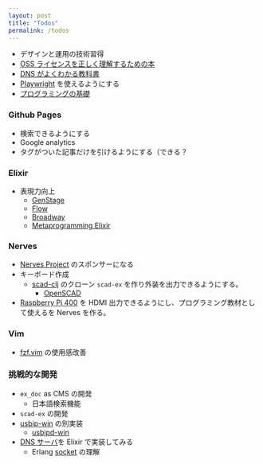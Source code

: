 ```yaml
---
layout: post
title: "Todos"
permalink: /todos
---
```


- デザインと運用の技術習得
- [OSS ライセンスを正しく理解するための本](https://www.c-r.com/book/detail/1425)
- [DNS がよくわかる教科書](https://www.sbcr.jp/product/4797394481/)
- [Playwright](https://github.com/microsoft/playwright) を使えるようにする
- [プログラミングの基礎](https://www.saiensu.co.jp/search/?isbn=978-4-7819-1160-1&y=2007)

### Github Pages

- 検索できるようにする
- Google analytics
- タグがついた記事だけを引けるようにする（できる？

### Elixir

- 表現力向上
  - [GenStage](https://github.com/elixir-lang/gen_stage)
  - [Flow](https://github.com/dashbitco/flow)
  - [Broadway](https://github.com/dashbitco/broadway)
  - [Metaprogramming Elixir](https://pragprog.com/titles/cmelixir/metaprogramming-elixir/)

### Nerves

- [Nerves Project](https://opencollective.com/nerves-project) のスポンサーになる
- キーボード作成
  - [scad-clj](https://github.com/farrellm/scad-clj) のクローン `scad-ex` を作り外装を出力できるようにする。
    - [OpenSCAD](https://openscad.org/index.html)
- [Raspberry Pi 400](https://www.raspberrypi.com/products/raspberry-pi-400/) を HDMI 出力できるようにし、プログラミング教材として使えるを Nerves を作る。

### Vim

- [fzf.vim](https://github.com/junegunn/fzf.vim) の使用感改善

### 挑戦的な開発

- `ex_doc` as CMS の開発
  - 日本語検索機能
- `scad-ex` の開発
- [usbip-win](https://github.com/cezanne/usbip-win) の別実装
  - [usbipd-win](https://github.com/dorssel/usbipd-win)
- [DNS サーバ](https://e-words.jp/w/DNS%E3%82%B5%E3%83%BC%E3%83%90.html)を Elixir で実装してみる
  - Erlang [socket](https://www.erlang.org/doc/man/socket.html) の理解
